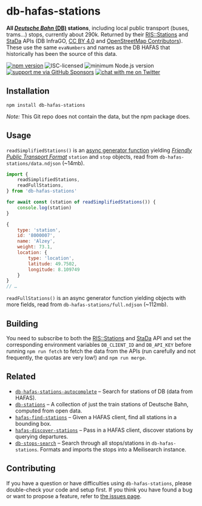 # db-hafas-stations

**All [*Deutsche Bahn* (DB)](https://en.wikipedia.org/wiki/Deutsche_Bahn) stations**, including local public transport (buses, trams...) stops,  currently about 290k. Returned by their [RIS::Stations](https://developers.deutschebahn.com/db-api-marketplace/apis/product/ris-stations) and [StaDa](https://developers.deutschebahn.com/db-api-marketplace/apis/product/stada) APIs (DB InfraGO, [CC BY 4.0](https://creativecommons.org/licenses/by/4.0/) and [OpenStreetMap Contributors](https://www.openstreetmap.org/copyright)). These use the same `evaNumbers` and names as the DB HAFAS that historically has been the source of this data.

[![npm version](https://img.shields.io/npm/v/db-hafas-stations.svg)](https://www.npmjs.com/package/db-hafas-stations)
![ISC-licensed](https://img.shields.io/github/license/derhuerst/db-hafas-stations.svg)
![minimum Node.js version](https://img.shields.io/node/v/db-hafas-stations.svg)
[![support me via GitHub Sponsors](https://img.shields.io/badge/support%20me-donate-fa7664.svg)](https://github.com/sponsors/derhuerst)
[![chat with me on Twitter](https://img.shields.io/badge/chat%20with%20me-on%20Twitter-1da1f2.svg)](https://twitter.com/derhuerst)


## Installation

```shell
npm install db-hafas-stations
```

*Note:* This Git repo does not contain the data, but the npm package does.


## Usage

`readSimplifiedStations()` is an [async generator function](https://developer.mozilla.org/en-US/docs/Web/JavaScript/Reference/Statements/async_function*) yielding [*Friendly Public Transport Format*](https://github.com/public-transport/friendly-public-transport-format) `station` and `stop` objects, read from `db-hafas-stations/data.ndjson` (~14mb).

```js
import {
	readSimplifiedStations,
	readFullStations,
} from 'db-hafas-stations'

for await const (station of readSimplifiedStations()) {
	console.log(station)
}
```

```js
{
	type: 'station',
	id: '8000007',
	name: 'Alzey',
	weight: 73.1,
	location: {
		type: 'location',
		latitude: 49.7502,
		longitude: 8.109749
	}
}
// …
```

`readFullStations()` is an async generator function yielding objects with more fields, read from `db-hafas-stations/full.ndjson` (~112mb).

## Building

You need to subscribe to both the [RIS::Stations](https://developers.deutschebahn.com/db-api-marketplace/apis/product/ris-stations) and [StaDa](https://developers.deutschebahn.com/db-api-marketplace/apis/product/stada) API and set the corresponding environment variables `DB_CLIENT_ID` and  `DB_API_KEY` before running `npm run fetch` to fetch the data from the APIs (run carefully and not frequently, the quotas are very low!) and `npm run merge`.

## Related

- [`db-hafas-stations-autocomplete`](https://github.com/derhuerst/db-hafas-stations-autocomplete#db-stations-autocomplete) – Search for stations of DB (data from HAFAS).
- [`db-stations`](https://github.com/derhuerst/db-stations#db-stations) – A collection of just the train stations of Deutsche Bahn, computed from open data.
- [`hafas-find-stations`](https://github.com/derhuerst/hafas-find-stations) – Given a HAFAS client, find all stations in a bounding box.
- [`hafas-discover-stations`](https://github.com/derhuerst/hafas-discover-stations#hafas-discover-stations) – Pass in a HAFAS client, discover stations by querying departures.
- [`db-stops-search`](https://github.com/derhuerst/db-stops-search) – Search through all stops/stations in `db-hafas-stations`. Formats and imports the stops into a Meilisearch instance.


## Contributing

If you have a question or have difficulties using `db-hafas-stations`, please double-check your code and setup first. If you think you have found a bug or want to propose a feature, refer to [the issues page](https://github.com/derhuerst/db-hafas-stations/issues).

